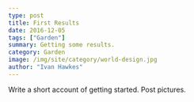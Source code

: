 ```yaml
---
type: post
title: First Results
date: 2016-12-05
tags: ["Garden"]
summary: Getting some results.
category: Garden
image: /img/site/category/world-design.jpg
author: "Ivan Hawkes"
---
```


Write a short account of getting started. Post pictures.